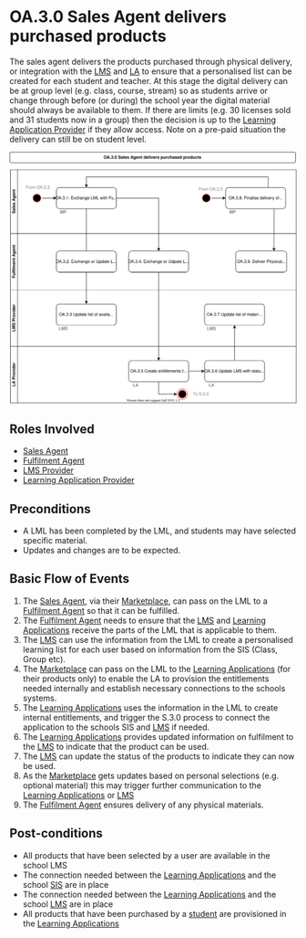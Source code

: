 # OA.3.0 Sales Agent delivers purchased products

The sales agent delivers the products purchased through physical delivery, or integration with the [LMS](../services/learning-management-system.md) and [LA](../services/learning-application.md) to ensure that a personalised list can be created for each student and teacher.  At this stage the digital delivery can be at group level (e.g. class, course, stream) so as students arrive or change through before (or during) the school year the digital material should always be available to them.  If there are limits (e.g. 30 licenses sold and 31 students now in a group) then the decision is up to the [Learning Application Provider](../roles/learning-application-provider.md) if they allow access. Note on a pre-paid situation the delivery can still be on student level.

![Process Diagram](../diagrams/process-diagrams-OA.3.0.svg)

## Roles Involved

  - [Sales Agent](../roles/sales-agent.md)
  - [Fulfilment Agent](../roles/fulfilment-agent.md)
  - [LMS Provider](../roles/lms-provider.md)
  - [Learning Application Provider](../roles/learning-application-provider.md)

## Preconditions

  - A LML has been completed by the LML, and students may have selected specific material.
  - Updates and changes are to be expected.

## Basic Flow of Events

1. The [Sales Agent](../roles/sales-agent.md), via their [Marketplace](../services/marketplace.md), can pass on the LML to a [Fulfilment Agent](../roles/fulfilment-agent.md) so that it can be fulfilled.
2. The [Fulfilment Agent](../roles/fulfilment-agent.md) needs to ensure that the [LMS](../services/learning-management-system.md) and [Learning Applications](../services/learning-application.md) receive the parts of the LML that is applicable to them.
3. The [LMS](../services/learning-management-system.md) can use the information from the LML to create a personalised learning list for each user based on information from the SIS (Class, Group etc).
4. The [Marketplace](../services/marketplace.md) can pass on the LML to the [Learning Applications](../services/learning-application.md) (for their products only) to enable the LA to provision the entitlements needed internally and establish necessary connections to the schools systems.
5.	The [Learning Applications](../services/learning-application.md) uses the information in the LML to create internal entitlements, and trigger the S.3.0 process to connect the application to the schools SIS and [LMS](../services/learning-management-system.md) if needed.
6.  The [Learning Applications](../services/learning-application.md) provides updated information on fulfilment to the [LMS](../services/learning-management-system.md) to indicate that the product can be used.
7.  The [LMS](../services/learning-management-system.md) can update the status of the products to indicate they can now be used.
8. As the [Marketplace](../services/marketplace.md) gets updates based on personal selections (e.g. optional material) this may trigger further communication to the [Learning Applications](../services/learning-application.md) or [LMS](../services/learning-management-system.md)
9. The [Fulfilment Agent](../roles/fulfilment-agent.md) ensures delivery of any physical materials.

## Post-conditions

  - All products that have been selected by a user are available in the school LMS
  - The connection needed between the [Learning Applications](../services/learning-application.md) and the school [SIS](../services/school-information-system.md) are in place
  - The connection needed between the [Learning Applications](../services/learning-application.md) and the school [LMS](../services/learning-management-system.md) are in place
  - All products that have been purchased by a [student](../roles/buyer.md) are provisioned in the [Learning Applications](../services/learning-application.md)

